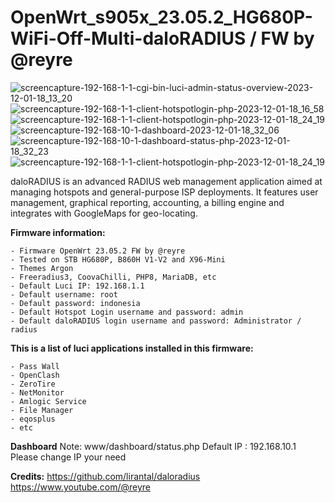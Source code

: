 # **OpenWrt_s905x_23.05.2_HG680P-WiFi-Off-Multi-daloRADIUS / FW by @reyre**
![screencapture-192-168-1-1-cgi-bin-luci-admin-status-overview-2023-12-01-18_13_20](https://github.com/masbroo69/OpenWrt-23.05.2-Multi-daloRADIUS/assets/28827754/b7ea4477-f13f-4ee8-ad88-8dc2b2afe539)
![screencapture-192-168-1-1-client-hotspotlogin-php-2023-12-01-18_16_58](https://github.com/masbroo69/OpenWrt-23.05.2-Multi-daloRADIUS/assets/28827754/8d19090f-8fbf-487e-8e71-4aa5577691c7)
![screencapture-192-168-1-1-client-hotspotlogin-php-2023-12-01-18_24_19](https://github.com/masbroo69/OpenWrt-23.05.2-Multi-daloRADIUS/assets/28827754/a9e802e6-43a9-466b-a94d-c1b45c416c53)
![screencapture-192-168-10-1-dashboard-2023-12-01-18_32_06](https://github.com/masbroo69/OpenWrt-23.05.2-Multi-daloRADIUS/assets/28827754/c8692171-903e-49c0-8d39-404e20ea162d)
![screencapture-192-168-10-1-dashboard-status-php-2023-12-01-18_32_23](https://github.com/masbroo69/OpenWrt-23.05.2-Multi-daloRADIUS/assets/28827754/5cbeaa9f-37b6-46be-bc07-39d99208c9aa)
![screencapture-192-168-1-1-client-hotspotlogin-php-2023-12-01-18_24_19](https://github.com/masbroo69/OpenWrt-23.05.2-Multi-daloRADIUS/assets/28827754/d63b14fc-1042-4a8e-b6a3-51e549fb19eb)

daloRADIUS is an advanced RADIUS web management application aimed at managing hotspots and general-purpose ISP deployments. It features user management, graphical reporting, accounting, a billing engine and integrates with GoogleMaps for geo-locating.

**Firmware information:**
    
    - Firmware OpenWrt 23.05.2 FW by @reyre
    - Tested on STB HG680P, B860H V1-V2 and X96-Mini
    - Themes Argon
    - Freeradius3, CoovaChilli, PHP8, MariaDB, etc
    - Default Luci IP: 192.168.1.1
    - Default username: root
    - Default password: indonesia
    - Default Hotspot Login username and password: admin
    - Default daloRADIUS login username and password: Administrator / radius

**This is a list of luci applications installed in this firmware:**

    - Pass Wall 
    - OpenClash
    - ZeroTire
    - NetMonitor
    - Amlogic Service
    - File Manager
    - eqosplus
    - etc

**Dashboard**
Note: www/dashboard/status.php
Default IP : 192.168.10.1
Please change IP your need 
<script type="text/javascript" src="http://192.168.1.1:19999/dashboard.js"></script>

**Credits:**
    https://github.com/lirantal/daloradius
    https://www.youtube.com/@reyre
